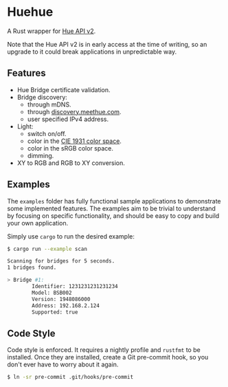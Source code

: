# Huehue

A Rust wrapper for [Hue API v2](https://developers.meethue.com/develop/hue-api-v2/).

Note that the Hue API v2 is in early access at the time of writing, so an upgrade to it could break applications in
unpredictable way.

## Features
- Hue Bridge certificate validation.
- Bridge discovery:
  - through mDNS.
  - through [discovery.meethue.com](https://discovery.meethue.com).
  - user specified IPv4 address.
- Light:
  - switch on/off.
  - color in the [CIE 1931 color space](https://en.wikipedia.org/wiki/CIE_1931_color_space).
  - color in the sRGB color space.
  - dimming.
- XY to RGB and RGB to XY conversion.

## Examples

The `examples` folder has fully functional sample applications to demonstrate some implemented features. The examples
aim to be trivial to understand by focusing on specific functionality, and should be easy to copy and build your own
application.

Simply use `cargo` to run the desired example:
```bash
$ cargo run --example scan

Scanning for bridges for 5 seconds.
1 bridges found.

> Bridge #1:
        Identifier: 1231231231231234
        Model: BSB002
        Version: 1948086000
        Address: 192.168.2.124
        Supported: true
```

## Code Style

Code style is enforced. It requires a nightly profile and `rustfmt` to be installed. Once they are installed, create a 
Git pre-commit hook, so you don't ever have to worry about it again.

```bash
$ ln -sr pre-commit .git/hooks/pre-commit
```